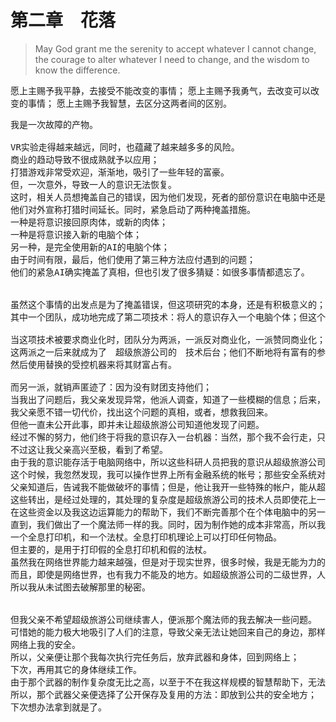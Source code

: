 
# 第二章　花落



> May God grant me the serenity to accept whatever I cannot change, the courage to alter whatever I need to change, and the wisdom to know the difference.

愿上主赐予我平静，去接受不能改变的事情； 愿上主赐予我勇气，去改变可以改变的事情； 愿上主赐予我智慧，去区分这两者间的区别。
<pre>
我是一次故障的产物。

VR实验走得越来越远，同时，也蕴藏了越来越多多的风险。
商业的趋动导致不很成熟就予以应用；
打猎游戏非常受欢迎，渐渐地，吸引了一些年轻的富豪。
但，一次意外，导致一人的意识无法恢复。
这时，相关人员想掩盖自己的错误，因为他们发现，死者的部份意识在电脑中还是存在的；这给他们带来了希望。
他们对外宣称打猎时间延长。同时，紧急启动了两种掩盖措施。
一种是将意识接回原肉体，或新的肉体；
一种是将意识接入新的电脑个体；
另一种，是完全使用新的AI的电脑个体；
由于时间有限，最后，他们使用了第三种方法应付遇到的问题；
他们的紧急AI确实掩盖了真相，但也引发了很多猜疑：如很多事情都遗忘了。


虽然这个事情的出发点是为了掩盖错误，但这项研究的本身，还是有积极意义的；事实上，这几项研究都从未停止。
其中一个团队，成功地完成了第二项技术：将人的意识存入一个电脑个体；但这个技术也是存在很大的风险的，即不能100%保证成功；

当这项技术被要求商业化时，团队分为两派，一派反对商业化，一派赞同商业化；
这两派之一后来就成为了　超级旅游公司的　技术后台；他们不断地将有富有的参与游戏的人引至死亡，
然后使用替换的受控机器来将其财富占有。

而另一派，就销声匿迹了：因为没有财团支持他们；
当我出了问题后，我父亲发现异常，他派人调查，知道了一些模糊的信息；后来，终于，他们联系到了另一派的人员；
我父亲愿不错一切代价，找出这个问题的真相，或者，想救我回来。
但他一直未公开此事，即并未让超级旅游公司知道他发现了问题。
经过不懈的努力，他们终于将我的意识存入一台机器：当然，那个我不会行走，只能对话；
不过这让我父亲高兴至极，看到了希望。
由于我的意识能存活于电脑网络中，所以这些科研人员把我的意识从超级旅游公司的网络中，引到了公网中；同时，给我开发了很多用于学习、“行走”的程序；这时，网络中的我变得越来越强大；我开始能帮助技术人员更快地找到资料，设计算法。
这个时候，我忽然发现，我可以操作世界上所有金融系统的帐号；那些安全系统对我来讲，象是一个无盖的玻璃房子，而我能在那个世界中自由飞翔。速度没有限制；
父亲知道后，告诫我不能做破坏的事情；但是，他让我开一些特殊的帐户，能从超级旅游公司定期自动转出一些资金出来。
这些转出，是经过处理的，其处理的复杂度是超级旅游公司的技术人员即使花上一生也难以发现的；
在这些资金以及我这边运算能力的帮助下，我们不断完善那个在个体电脑中的另一个我。
直到，我们做出了一个魔法师一样的我。同时，因为制作她的成本非常高，所以我们需要保护她，我们为那个我设计了一种武器，叫五种武器。当然，那只是设想，实际上，只实现了两个功能：
一个全息打印机，和一个法杖。全息打印机理论上可以打印任何物品。
但主要的，是用于打印假的全息打印机和假的法杖。
虽然我在网络世界能力越来越强，但是对于现实世界，很多时候，我是无能为力的。
而且，即使是网络世界，也有我力不能及的地方。如超级旅游公司的二级世界，人类的恐惧感让我的程序认定那里是禁忌，
所以我从未试图去破解那里的秘密。


但我父亲不希望超级旅游公司继续害人，便派那个魔法师的我去解决一些问题。
可惜她的能力极大地吸引了人们的注意，导致父亲无法让她回来自己的身边，那样可能导致他们的团队被发现，直至威胁到
网络上我的安全。
所以，父亲便让那个我每次执行完任务后，放弃武器和身体，回到网络上；
下次，再用其它的身体继续工作。
由于那个武器的制作复杂度无比之高，以至于不在我这样规模的智慧帮助下，无法被复制。
所以，那个武器父亲便选择了公开保存及复用的方法：即放到公共的安全地方；
下次想办法拿到就是了。
</pre>


